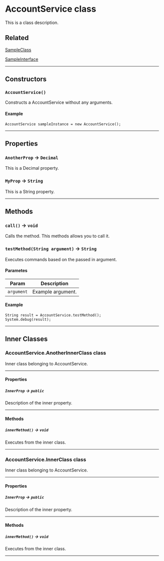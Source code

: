 # AccountService class

This is a class description.

## Related

[SampleClass](/Miscellaneous/SampleClass.md)


[SampleInterface](/Miscellaneous/SampleInterface.md)

---
## Constructors
### `AccountService()`

Constructs a AccountService without any arguments.
#### Example
```<pre>
AccountService sampleInstance = new AccountService();
```

---
## Properties

### `AnotherProp` → `Decimal`

This is a Decimal property.

### `MyProp` → `String`

This is a String property.

---
## Methods
### `call()` → `void`

Calls the method. This methods allows you to call it.

### `testMethod(String argument)` → `String`

Executes commands based on the passed in argument.
#### Parametes
|Param|Description|
|-----|-----------|
|`argument` |  Example argument. |

#### Example
```<pre>
String result = AccountService.testMethod();
System.debug(result);
```

---
## Inner Classes

### AccountService.AnotherInnerClass class

Inner class belonging to AccountService.

---
#### Properties

##### `InnerProp` → `public`

Description of the inner property.

---
#### Methods
##### `innerMethod()` → `void`

Executes from the inner class.

---
### AccountService.InnerClass class

Inner class belonging to AccountService.

---
#### Properties

##### `InnerProp` → `public`

Description of the inner property.

---
#### Methods
##### `innerMethod()` → `void`

Executes from the inner class.

---
